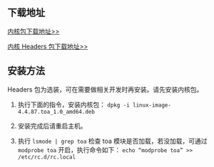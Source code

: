 ## 下载地址
[内核包下载地址>>](http://toakernel-1253438722.cossh.myqcloud.com/linux-image-4.4.87.toa_1.0_amd64.deb)


[内核 Headers 包下载地址>>](http://toakernel-1253438722.cossh.myqcloud.com/linux-headers-4.4.87.toa_1.0_amd64.deb)

## 安装方法
Headers 包为选装，可在需要做相关开发时再安装。请先安装内核包。

1. 执行下面的指令，安装内核包：
`dpkg -i linux-image-4.4.87.toa_1.0_amd64.deb`

2. 安装完成后请重启主机。

3. 执行 `lsmode | grep toa` 检查 toa 模块是否加载，若没加载，可通过 `modprobe toa` 开启，执行命令如下：
`echo “modprobe toa” >> /etc/rc.d/rc.local`
